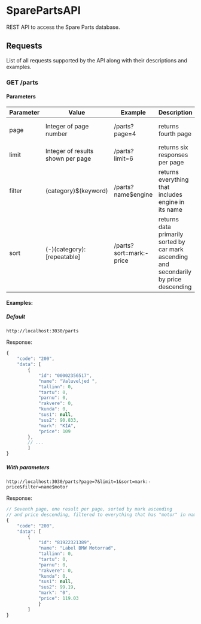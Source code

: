 # SparePartsAPI

REST API to access the Spare Parts database.

## Requests

List of all requests supported by the API along with their descriptions and examples.

### GET /parts
#### Parameters
| Parameter | Value | Example | Description | Notes | 
| ----------- | ----------- | ----------- | ----------- | ----------- |
| page | Integer of page number | /parts?page=4 | returns fourth page | Attempting to view page that doesn't exist returns 404 |
| limit | Integer of results shown per page | /parts?limit=6 | returns six responses per page | Maximum integer limit is 50, default is 10 |
| filter | (category)$(keyword) | /parts?name$engine | returns everything that includes engine in its name | mainly used for name, checks if includes not equals |
| sort | (-)(category):[repeatable] | /parts?sort=mark:-price | returns data primarily sorted by car mark ascending and secondarily by price descending | minus (-) in front of category determines ascending/descending, separator colon (:) can be applied to sort multiple categories |
#### Examples:

##### Default
    http://localhost:3030/parts
Response:
```javascript
{
    "code": "200",
    "data": [
        {
            "id": "00002356517",
            "name": "Valuveljed ",
            "tallinn": 0,
            "tartu": 0,
            "parnu": 0,
            "rakvere": 0,
            "kunda": 0,
            "sus1": null,
            "sus2": 90.833,
            "mark": "KIA",
            "price": 109
        },
        // ...
        ]
}
```
##### With parameters
    http://localhost:3030/parts?page=7&limit=1&sort=mark:-price&filter=name$motor
Response:
```javascript
// Seventh page, one result per page, sorted by mark ascending 
// and price descending, filtered to everything that has "motor" in name.
{
    "code": "200",
    "data": [
        {
            "id": "81922321389",
            "name": "Label BMW Motorrad",
            "tallinn": 0,
            "tartu": 0,
            "parnu": 0,
            "rakvere": 0,
            "kunda": 0,
            "sus1": null,
            "sus2": 99.19,
            "mark": "0",
            "price": 119.03
            }
        ]
}
```

